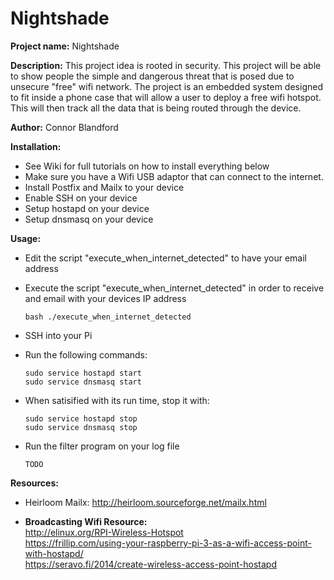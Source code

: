 # Nightshade
**Project name:** Nightshade

**Description:** This project idea is rooted in security. This project will be able to show people the simple and dangerous threat that is posed due to unsecure "free" wifi network. The project is an embedded system designed to fit inside a phone case that will allow a user to deploy a free wifi hotspot. This will then track all the data that is being routed through the device. 

**Author:** Connor Blandford  

**Installation:**

   * See Wiki for full tutorials on how to install everything below  
   * Make sure you have a Wifi USB adaptor that can connect to the internet.   
   * Install Postfix and Mailx to your device  
   * Enable SSH on your device 
   * Setup hostapd on your device 
   * Setup dnsmasq on your device 
   
**Usage:**

   * Edit the script "execute_when_internet_detected" to have your email address
   * Execute the  script "execute_when_internet_detected" in order to receive and email with your devices IP address
   
         bash ./execute_when_internet_detected
   
   * SSH into your Pi
   * Run the following commands:
   
         sudo service hostapd start  
         sudo service dnsmasq start
   
   * When satisified with its run time, stop it with:
   
         sudo service hostapd stop 
         sudo service dnsmasq stop 
         
   * Run the filter program on your log file
         
         TODO
   
**Resources:**

   * Heirloom Mailx:
      http://heirloom.sourceforge.net/mailx.html
      
   * **Broadcasting Wifi Resource:**  
      http://elinux.org/RPI-Wireless-Hotspot  
      https://frillip.com/using-your-raspberry-pi-3-as-a-wifi-access-point-with-hostapd/  
      https://seravo.fi/2014/create-wireless-access-point-hostapd  
